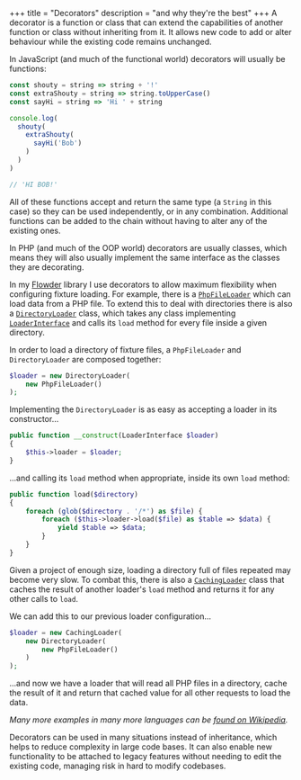 +++
title = "Decorators"
description = "and why they're the best"
+++
A decorator is a function or class that can extend the capabilities of another function or class without inheriting from it. It allows new code to add or alter behaviour while the existing code remains unchanged.

In JavaScript (and much of the functional world) decorators will usually be functions:

```js
const shouty = string => string + '!'
const extraShouty = string => string.toUpperCase()
const sayHi = string => 'Hi ' + string

console.log(
  shouty(
    extraShouty(
      sayHi('Bob')
    )
  )
)

// 'HI BOB!'
```

All of these functions accept and return the same type (a `String` in this case) so they can be used independently, or in any combination. Additional functions can be added to the chain without having to alter any of the existing ones.

In PHP (and much of the OOP world) decorators are usually classes, which means they will also usually implement the same interface as the classes they are decorating.

In my [Flowder](https://github.com/imjoehaines/flowder) library I use decorators to allow maximum flexibility when configuring fixture loading. For example, there is a [`PhpFileLoader`](https://github.com/imjoehaines/flowder/blob/145ad96abd049ab4dc30427c374578001359e73f/src/Loader/PhpFileLoader.php) which can load data from a PHP file. To extend this to deal with directories there is also a [`DirectoryLoader`](https://github.com/imjoehaines/flowder/blob/145ad96abd049ab4dc30427c374578001359e73f/src/Loader/DirectoryLoader.php) class, which takes any class implementing [`LoaderInterface`](https://github.com/imjoehaines/flowder/blob/145ad96abd049ab4dc30427c374578001359e73f/src/Loader/LoaderInterface.php) and calls its `load` method for every file inside a given directory.

In order to load a directory of fixture files, a `PhpFileLoader` and `DirectoryLoader` are composed together:

```php
$loader = new DirectoryLoader(
    new PhpFileLoader()
);
```

Implementing the `DirectoryLoader` is as easy as accepting a loader in its constructor&hellip;

```php
public function __construct(LoaderInterface $loader)
{
    $this->loader = $loader;
}
```

&hellip;and calling its `load` method when appropriate, inside its own `load` method:

```php
public function load($directory)
{
    foreach (glob($directory . '/*') as $file) {
        foreach ($this->loader->load($file) as $table => $data) {
            yield $table => $data;
        }
    }
}
```

Given a project of enough size, loading a directory full of files repeated may become very slow. To combat this, there is also a [`CachingLoader`](https://github.com/imjoehaines/flowder/blob/145ad96abd049ab4dc30427c374578001359e73f/src/Loader/CachingLoader.php) class that caches the result of another loader's `load` method and returns it for any other calls to `load`.

We can add this to our previous loader configuration&hellip;

```php
$loader = new CachingLoader(
    new DirectoryLoader(
        new PhpFileLoader()
    )
);
```

&hellip;and now we have a loader that will read all PHP files in a directory, cache the result of it and return that cached value for all other requests to load the data.

*Many more examples in many more languages can be [found on Wikipedia](https://en.wikipedia.org/wiki/Decorator_pattern#Examples).*

Decorators can be used in many situations instead of inheritance, which helps to reduce complexity in large code bases. It can also enable new functionality to be attached to legacy features without needing to edit the existing code, managing risk in hard to modify codebases.

